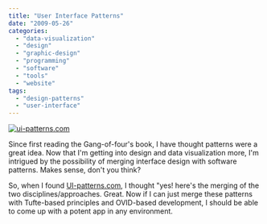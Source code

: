 ```yaml
---
title: "User Interface Patterns"
date: "2009-05-26"
categories: 
  - "data-visualization"
  - "design"
  - "graphic-design"
  - "programming"
  - "software"
  - "tools"
  - "website"
tags: 
  - "design-patterns"
  - "user-interface"
---
```


[![ui-patterns.com](images/ui-patterns_logo.png)](http://ui-patterns.com)

Since first reading the Gang-of-four's book, I have thought patterns were a great idea. Now that I'm getting into design and data visualization more, I'm intrigued by the possibility of merging interface design with software patterns. Makes sense, don't you think?

So, when I found [UI-patterns.com](http://ui-patterns.com/), I thought "yes! here's the merging of the two disciplines/approaches. Great. Now if I can just merge these patterns with Tufte-based principles and OVID-based development, I should be able to come up with a potent app in any environment.
